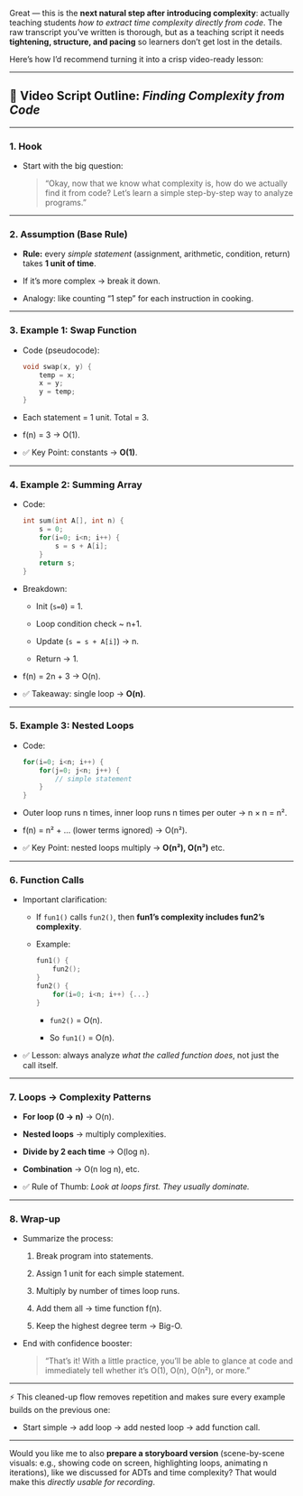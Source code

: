 Great — this is the **next natural step after introducing complexity**: actually teaching students _how to extract time complexity directly from code_. The raw transcript you’ve written is thorough, but as a teaching script it needs **tightening, structure, and pacing** so learners don’t get lost in the details.

Here’s how I’d recommend turning it into a crisp video-ready lesson:

---

## 🎥 Video Script Outline: _Finding Complexity from Code_

---

### **1. Hook**

- Start with the big question:
    
    > “Okay, now that we know what complexity is, how do we actually find it from code? Let’s learn a simple step-by-step way to analyze programs.”
    

---

### **2. Assumption (Base Rule)**

- **Rule:** every _simple statement_ (assignment, arithmetic, condition, return) takes **1 unit of time**.
    
- If it’s more complex → break it down.
    
- Analogy: like counting “1 step” for each instruction in cooking.
    

---

### **3. Example 1: Swap Function**

- Code (pseudocode):
    
    ```c
    void swap(x, y) {
        temp = x;
        x = y;
        y = temp;
    }
    ```
    
- Each statement = 1 unit. Total = 3.
    
- f(n) = 3 → O(1).
    
- ✅ Key Point: constants → **O(1)**.
    

---

### **4. Example 2: Summing Array**

- Code:
    
    ```c
    int sum(int A[], int n) {
        s = 0;
        for(i=0; i<n; i++) {
            s = s + A[i];
        }
        return s;
    }
    ```
    
- Breakdown:
    
    - Init (`s=0`) = 1.
        
    - Loop condition check ~ n+1.
        
    - Update (`s = s + A[i]`) → n.
        
    - Return → 1.
        
- f(n) = 2n + 3 → O(n).
    
- ✅ Takeaway: single loop → **O(n)**.
    

---

### **5. Example 3: Nested Loops**

- Code:
    
    ```c
    for(i=0; i<n; i++) {
        for(j=0; j<n; j++) {
            // simple statement
        }
    }
    ```
    
- Outer loop runs n times, inner loop runs n times per outer → n × n = n².
    
- f(n) = n² + … (lower terms ignored) → O(n²).
    
- ✅ Key Point: nested loops multiply → **O(n²), O(n³)** etc.
    

---

### **6. Function Calls**

- Important clarification:
    
    - If `fun1()` calls `fun2()`, then **fun1’s complexity includes fun2’s complexity**.
        
    - Example:
        
        ```c
        fun1() {
            fun2();
        }
        fun2() {
            for(i=0; i<n; i++) {...}
        }
        ```
        
        - `fun2()` = O(n).
            
        - So `fun1()` = O(n).
            
- ✅ Lesson: always analyze _what the called function does_, not just the call itself.
    

---

### **7. Loops → Complexity Patterns**

- **For loop (0 → n)** → O(n).
    
- **Nested loops** → multiply complexities.
    
- **Divide by 2 each time** → O(log n).
    
- **Combination** → O(n log n), etc.
    
- ✅ Rule of Thumb: _Look at loops first. They usually dominate._
    

---

### **8. Wrap-up**

- Summarize the process:
    
    1. Break program into statements.
        
    2. Assign 1 unit for each simple statement.
        
    3. Multiply by number of times loop runs.
        
    4. Add them all → time function f(n).
        
    5. Keep the highest degree term → Big-O.
        
- End with confidence booster:
    
    > “That’s it! With a little practice, you’ll be able to glance at code and immediately tell whether it’s O(1), O(n), O(n²), or more.”
    

---

⚡ This cleaned-up flow removes repetition and makes sure every example builds on the previous one:

- Start simple → add loop → add nested loop → add function call.
    

---

Would you like me to also **prepare a storyboard version** (scene-by-scene visuals: e.g., showing code on screen, highlighting loops, animating n iterations), like we discussed for ADTs and time complexity? That would make this _directly usable for recording_.